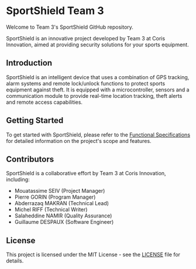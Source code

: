 # SportShield Team 3

Welcome to Team 3's SportShield GitHub repository.

SportShield is an innovative project developed by Team 3 at Coris Innovation, aimed at providing security solutions for your sports equipment. 

## Introduction

SportShield is an intelligent device that uses a combination of GPS tracking, alarm systems and remote lock/unlock functions to protect sports equipment against theft. It is equipped with a microcontroller, sensors and a communication module to provide real-time location tracking, theft alerts and remote access capabilities.


## Getting Started

To get started with SportShield, please refer to the [Functional Specifications](Docs/Specifications/Functional-Specifications.md) for detailed information on the project's scope and features.

## Contributors

SportShield is a collaborative effort by Team 3 at Coris Innovation, including:

- Mouatassime SEIV (Project Manager)
- Pierre GORIN (Program Manager)
- Abderrazaq MAKRAN (Technical Lead)
- Michel RIFF (Technical Writer)
- Salaheddine NAMIR (Quality Assurance)
- Guillaume DESPAUX (Software Engineer)

## License

This project is licensed under the MIT License - see the [LICENSE](LICENSE.md) file for details.